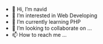 - 👋 Hi, I’m navid
- 👀 I’m interested in Web Developing
- 🌱 I’m currently learning PHP
- 💞️ I’m looking to collaborate on ...
- 📫 How to reach me ...

<!---
navid1256/navid1256 is a ✨ special ✨ repository because its `README.md` (this file) appears on your GitHub profile.
You can click the Preview link to take a look at your changes.
--->
